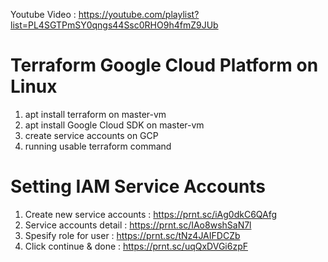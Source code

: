 Youtube Video :
https://youtube.com/playlist?list=PL4SGTPmSY0qngs44Ssc0RHO9h4fmZ9JUb

# Terraform Google Cloud Platform on Linux
1. apt install terraform on master-vm
2. apt install Google Cloud SDK on master-vm
3. create service accounts on GCP
4. running usable terraform command

# Setting IAM Service Accounts 
1. Create new service accounts : https://prnt.sc/iAg0dkC6QAfg
2. Service accounts detail : https://prnt.sc/IAo8wshSaN7l
3. Spesify role for user : https://prnt.sc/tNz4JAIFDCZb
4. Click continue & done : https://prnt.sc/uqQxDVGi6zpF
